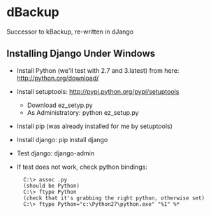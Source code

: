 # dBackup
Successor to kBackup, re-written in dJango

## Installing Django Under Windows
* Install Python (we'll test with 2.7 and 3.latest) from here: http://python.org/download/
* Install setuptools: http://pypi.python.org/pypi/setuptools
	* Download ez_setyp.py
	* As Administratory: python ez_setup.py
* Install pip (was already installed for me by setuptools)
* Install django: pip install django
* Test django: django-admin
* If test does not work, check python bindings:

        C:\> assoc .py
        (should be Python)
        C:\> ftype Python
        (check that it's grabbing the right python, otherwise set)
        C:\> ftype Python="c:\Python27\python.exe" "%1" %*

